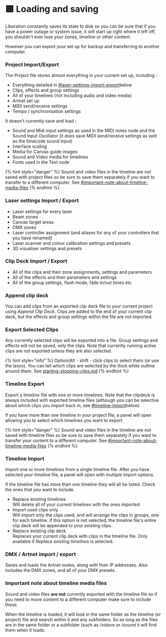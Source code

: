 # 🟦 Loading and saving

Liberation constantly saves its state to disk so you can be sure that if you have a power outage or system issue, it will start up right where it left off, you shouldn't ever lose your zones, timeline or other content.&#x20;

However you can export your set up for backup and transferring to another computer.

### Project Import/Export

The Project file stores almost everything in your current set up, including :&#x20;

* Everything detailed in [#laser-settings-import-export](loading-and-saving.md#laser-settings-import-export "mention")below
* Clips, effects and group settings&#x20;
* All of your timelines (not including audio and video media)
* Artnet set up&#x20;
* MIDI send/receive settings
* Tempo / synchronisation settings

It doesn't currently save and load :&#x20;

* Sound and Midi input settings as used in the MIDI notes node and the Sound Input Oscillator (it _does_ save MIDI send/receive settings as well as the timecode sound input)
* Interface scaling&#x20;
* Media for Canvas guide images&#x20;
* Sound and Video media for timelines&#x20;
* Fonts used in the Text node

{% hint style="danger" %}
Sound and video files in the timeline are not saved with project files so be sure to save them separately if you want to transfer to a different computer. See [#important-note-about-timeline-media-files](loading-and-saving.md#important-note-about-timeline-media-files "mention")
{% endhint %}

### Laser settings Import / Export&#x20;

* Laser settings for every laser&#x20;
* Beam zones
* Canvas target areas&#x20;
* DMX zones
* Laser controller assignment (and aliases for any of your controllers that you have renamed)&#x20;
* Laser scanner and colour calibration settings and presets&#x20;
* 3D visualiser settings and presets

### Clip Deck Import / Export

* All of the clips and their zone assignments, settings and parameters
* All of the effects and their parameters and settings&#x20;
* All of the group settings, flash mode, fade in/out times etc

### Append clip deck

You can add clips from an exported clip deck file to your current project using _Append Clip Deck_. Clips are added to the end of your current clip deck, but the effects and group settings within the file are not imported.&#x20;

### Export Selected Clips

Any currently selected clips will be exported into a file. Group settings and effects will not be saved, only the clips. Note that currently running active clips are not exported unless they are also selected.&#x20;

{% hint style="info" %}
Option/Alt - shift - click clips to select them (or use the lasso). You can tell which clips are selected by the thick white outline around them. See [starting-stopping-clips.md](clips/starting-stopping-clips.md "mention")
{% endhint %}

### Timeline Export

Export a timeline file with one or more timelines. Note that the clipdeck is always included with exported timeline files (although you can be selective about which clips you import back in, see  [#timeline-import](loading-and-saving.md#timeline-import "mention")below)

If you have more than one timeline in your project file, a panel will open allowing you to select which timeilnes you want to export.

{% hint style="danger" %}
Sound and video files in the timeline are not saved with timeline files so be sure to save them separately if you want to transfer your content to a different computer. See [#important-note-about-timeline-media-files](loading-and-saving.md#important-note-about-timeline-media-files "mention")
{% endhint %}

###

### Timeline Import&#x20;

Import one or more timelines from a single timeline file. After you have selected your timeline file, a panel will open with multiple import options.&#x20;

If the timeline file has more than one timeline they will all be listed. Check the ones that you want to include.

* Replace existing timelines\
  Will delete all of your current timelines with the ones imported
* Import used clips only\
  Will import only the clips used, and will arrange the clips in groups, one for each timeline. If this option is not selected, the timeline file's entire clip deck will be appended to your existing clips.&#x20;
* Replace existing clip deck\
  Replaces your current clip deck with clips in the timeline file. Only available if _Replace existing timelines_ is selected.&#x20;

### DMX / Artnet import / export

Saves and loads the Artnet nodes, along with their IP addresses. Also includes the DMX zones, and all of your DMX presets.

### Important note about timeline media files

Sound and video files **are not** currently exported with the timeline file so if you need to move content to a different computer make sure to include these.&#x20;

When the timeline is loaded, it will look in the same folder as the timeline (or project) file and search within it and any subfolders. So as long as the files are in the same folder or a subfolder (such as _/videos_ or  _/sound_ it will find them when it loads. &#x20;









